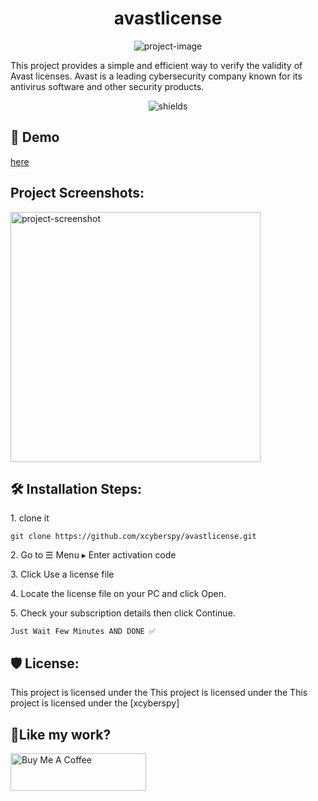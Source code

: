 <h1 align="center" id="title">avastlicense</h1>

<p align="center"><img src="https://socialify.git.ci/xcyberspy/avastlicense/image?font=KoHo&amp;forks=1&amp;issues=1&amp;language=1&amp;name=1&amp;owner=1&amp;pattern=Charlie%20Brown&amp;pulls=1&amp;stargazers=1&amp;theme=Dark" alt="project-image"></p>

<p id="description">This project provides a simple and efficient way to verify the validity of Avast licenses. Avast is a leading cybersecurity company known for its antivirus software and other security products.</p>

<p align="center"><img src="https://img.shields.io/github/license/{xcyberspy}/{avastlicense}.svg" alt="shields"></p>

<h2>🚀 Demo</h2>

[here](here )

<h2>Project Screenshots:</h2>

<img src="https://static.avast.com/support/kb/images/v2020/avkb191/en/v1_win_use_license_file.png" alt="project-screenshot" width="400" height="400/">

<h2>🛠️ Installation Steps:</h2>

<p>1. clone it</p>

```
git clone https://github.com/xcyberspy/avastlicense.git
```

<p>2. Go to ☰ Menu ▸ Enter activation code</p>

<p>3. Click Use a license file</p>

<p>4. Locate the license file on your PC and click Open.</p>

<p>5. Check your subscription details then click Continue.</p>

```
Just Wait Few Minutes AND DONE ✅
```

<h2>🛡️ License:</h2>

This project is licensed under the This project is licensed under the This project is licensed under the \[xcyberspy\]

<h2>💖Like my work?</h2>

<p><a href="https://www.buymeacoffee.com/xcyberspy" target="_blank"><img src="https://cdn.buymeacoffee.com/buttons/v2/default-yellow.png" alt="Buy Me A Coffee" style="height: 60px !important;width: 217px !important;"></a></p>
